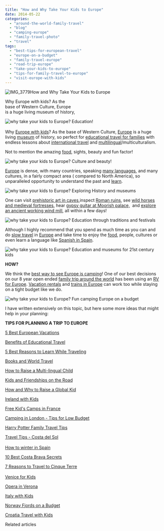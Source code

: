 ```yaml
---
title: "How and Why Take Your Kids to Europe"
date: 2014-05-22
categories: 
  - "around-the-world-family-travel"
  - "blog"
  - "camping-europe"
  - "family-travel-photo"
  - "travel"
tags: 
  - "best-tips-for-european-travel"
  - "europe-on-a-budget"
  - "family-travel-europe"
  - "road-trip-europe"
  - "take-your-kids-to-europe"
  - "tips-for-family-travel-to-europe"
  - "visit-europe-with-kids"
---
```


![IMG_3779](https://pub-ac94b3f306b24c0dba4238943c97f2e1.r2.dev/6a00e5502a9507883301a3fd0c6bd5970b.jpg)How and Why Take Your Kids to Europe  
  
Why Europe with kids? As the  
base of Western Culture, Europe  
is a huge living museum of history,

<!--more-->  
  
![why take your kids to Europe? Education!](https://pub-ac94b3f306b24c0dba4238943c97f2e1.r2.dev/6a00e5502a9507883301a3fd0e3fc1970b.png)  
   
Why [Europe with kids](https://pub-ac94b3f306b24c0dba4238943c97f2e1.r2.dev/2012/10/camping-europe-with-kids.html "Europe travel with kids")? As the base of Western Culture, [Europe](https://pub-ac94b3f306b24c0dba4238943c97f2e1.r2.dev/2013/02/europes-rustic-old-world-charm-romantic-road.html "Europe travel") is a huge living [museum](https://pub-ac94b3f306b24c0dba4238943c97f2e1.r2.dev/2010/10/family-travel-london-free-museums-educational-family-adventures-for-homeschool.html "Free museums london") of history, so perfect for [educational travel for families](https://pub-ac94b3f306b24c0dba4238943c97f2e1.r2.dev/2012/04/the-benefits-of-educational-travel-for-kids.html "educational travel for kids") with endless lessons about [international travel](https://pub-ac94b3f306b24c0dba4238943c97f2e1.r2.dev/2011/09/international-kids-water-fun-european-style.html "international travel with kids") and [multilingual](https://pub-ac94b3f306b24c0dba4238943c97f2e1.r2.dev/2011/06/how-to-raise-a-bilingual-or-multi-lingual-child.html "multilingual")/multiculturalism.  
  
Not to mention the amazing [food](https://pub-ac94b3f306b24c0dba4238943c97f2e1.r2.dev/2008/09/how-to-eat-heal.html "how to eat cheaply while traveling Europe"), sights, beauty and fun factor!  
  
![why take your kids to Europe? Culture and beauty!](https://pub-ac94b3f306b24c0dba4238943c97f2e1.r2.dev/6a00e5502a9507883301a3fd0e3fdb970b.png)  
  
  
[Europe](https://pub-ac94b3f306b24c0dba4238943c97f2e1.r2.dev/2010/06/grand-tour-europe-iv-family-travel-extended-vacation-road-trip-summer-holiday-abroad.html "grand tour Europe") is dense, with many countries, speaking [many languages](https://pub-ac94b3f306b24c0dba4238943c97f2e1.r2.dev/language-learning/ "language learning"), and many cultures, in a fairly compact area ( compared to North America), so unparalleled opportunity to understand the past and [learn](https://pub-ac94b3f306b24c0dba4238943c97f2e1.r2.dev/2014/04/world-as-my-middle-school-the-atlantic-soultravelers3.html#more " school around the world equals best education").  
  
![why take your kids to Europe? Exploring History and museums](https://pub-ac94b3f306b24c0dba4238943c97f2e1.r2.dev/6a00e5502a9507883301a73dc91d0f970d.png)  
  
  
One can visit [prehistoric art in caves](https://pub-ac94b3f306b24c0dba4238943c97f2e1.r2.dev/2008/11/altamira-sistin.html "prehistoric art in caves in Europe"),inspect [Roman ruins](https://pub-ac94b3f306b24c0dba4238943c97f2e1.r2.dev/2013/03/best-places-to-visit-ancient-roman-and-greek-ruins.html "best Roman ruins"), see [wild horses and medieval fortresses](https://pub-ac94b3f306b24c0dba4238943c97f2e1.r2.dev/2010/08/stunning-horses-in-the-camargue-france-family-travel-ideal-vacation-holiday-saintes-maries-de-la-mer.html "wild horses france "), hear [gypsy guitar at Moorish palace,](https://pub-ac94b3f306b24c0dba4238943c97f2e1.r2.dev/2013/07/-alhambra-moorish-palace-in-granada-with-gypsy-guitar.html "gypsy guitar at alhambra")  and [explore an ancient working wind mill](https://pub-ac94b3f306b24c0dba4238943c97f2e1.r2.dev/2006/09/windmills-insid.html "explore an ancient working wind mill in Holland"), all within a few days!  
  
![why take your kids to Europe? Education through traditions and festivals ](https://pub-ac94b3f306b24c0dba4238943c97f2e1.r2.dev/6a00e5502a9507883301a3fd0e4028970b.png)  
  
  
Although I highly recommend that you spend as much time as you can and do [slow travel](https://pub-ac94b3f306b24c0dba4238943c97f2e1.r2.dev/2011/11/slow-travel.html "slow travel") in [Europe](https://pub-ac94b3f306b24c0dba4238943c97f2e1.r2.dev/2009/06/-6-month-european-family-road-trip-09.html "europe family road trip") and take time to enjoy the [food](https://pub-ac94b3f306b24c0dba4238943c97f2e1.r2.dev/2011/09/best-catalan-food-in-barcelona.html "best catalan food in Barcelona"), people, cultures or even learn a language like [Spanish in Spain](https://pub-ac94b3f306b24c0dba4238943c97f2e1.r2.dev/2013/05/learning-spanish-in-spain.html "learning spanish in spain").  
  
  
![why take your kids to Europe? Education and museums for 21st century kids](https://pub-ac94b3f306b24c0dba4238943c97f2e1.r2.dev/6a00e5502a9507883301a73dc91d45970d.png)  
  
  
**HOW?**  
  
We think the [best way to see Europe is camping](https://pub-ac94b3f306b24c0dba4238943c97f2e1.r2.dev/camping-europe/ "best way to see Europe is camping")! One of our best decisions on our 8 year open ended [family trip around the world](https://pub-ac94b3f306b24c0dba4238943c97f2e1.r2.dev/2012/01/amazing-family-world-tour.html "family trip around the world") has been using an [RV for Europe](https://pub-ac94b3f306b24c0dba4238943c97f2e1.r2.dev/2010/05/camping-europe-in-a-motorhome-rv-5-best-sites-roadtrip-europe-family-travel-budget-best-price.html "RV or motorhome camping Europe"). [Vacation rentals](https://pub-ac94b3f306b24c0dba4238943c97f2e1.r2.dev/2009/11/whats-a-spain-winter-rental-like-extended-travel-digital-nomad-4hww-vacation-.html "Vacation rental in Spain") and [trains in Europe](https://pub-ac94b3f306b24c0dba4238943c97f2e1.r2.dev/2013/05/train-travel-in-europe-with-kids.html "train travel in Europe") can work too while staying on a tight budget like we do.  
  
![why take your kids to Europe? Fun camping Europe on a budget](https://pub-ac94b3f306b24c0dba4238943c97f2e1.r2.dev/6a00e5502a9507883301a3fd0e4075970b.png)  
  
  
I have written extensively on this topic, but here some more ideas that might help in your planning:  
  
**TIPS FOR PLANNING A TRIP TO EUROPE**  
  
[5 Best European Vacations](https://pub-ac94b3f306b24c0dba4238943c97f2e1.r2.dev/2012/02/5-best-european-family-vacations.html "5 best european vacations")  
  
[Benefits of Educational Travel](https://pub-ac94b3f306b24c0dba4238943c97f2e1.r2.dev/2012/04/the-benefits-of-educational-travel-for-kids.html "benefits of educational tra
vel")  
  
[5 Best Reasons to Learn While Traveling](https://pub-ac94b3f306b24c0dba4238943c97f2e1.r2.dev/2011/09/learning-while-traveling-travel-homeschool-road-school-abroad-5-best-reasons.html "5 best reasons to learn whlle traveling")  
  
[Books and World Travel](https://pub-ac94b3f306b24c0dba4238943c97f2e1.r2.dev/2011/08/minimalist-living-family-travel-lifestyle-books.html "Books and world travel")  
  
[How to Raise a Multi-lingual Child](https://pub-ac94b3f306b24c0dba4238943c97f2e1.r2.dev/2011/06/how-to-raise-a-bilingual-or-multi-lingual-child-2.html "how to raise a multilingual child")  
  
[Kids and Friendships on the Road](https://pub-ac94b3f306b24c0dba4238943c97f2e1.r2.dev/2011/09/learning-vacations-educational-trips-that-teach-kids.html "kids and friendships on the road")  
  
[How and Why to Raise a Global Kid](https://pub-ac94b3f306b24c0dba4238943c97f2e1.r2.dev/2011/07/how-to-and-why-raise-a-global-kid.html "how and why to raise a global kid")  
  
[Ireland with Kids](https://pub-ac94b3f306b24c0dba4238943c97f2e1.r2.dev/2013/04/ireland-travel-with-kids.html "Ireland with kids tips")  
  
[Free Kid's Camps in France](https://pub-ac94b3f306b24c0dba4238943c97f2e1.r2.dev/2010/08/camping-europe-with-kids-free-kids-clubs-family-friendly-international-travel-tips.html "free kids camps france")  
  
[Camping in London - Tips for Low Budget](https://pub-ac94b3f306b24c0dba4238943c97f2e1.r2.dev/2012/04/camping-in-london-best-low-budget-travel.html "camping London best tips")  
  
[Harry Potter Family Travel Tips](https://pub-ac94b3f306b24c0dba4238943c97f2e1.r2.dev/2012/08/harry-potter-books-and-family-travel-tips.html "Harry Potter family travel tips")  
  
[Travel Tips - Costa del Sol](https://pub-ac94b3f306b24c0dba4238943c97f2e1.r2.dev/2010/06/family-travel-tips-in-spains-costa-del-sol-countryside-adventures-mediterranean-beaches-photography-.html "travel tips costa del sol")  
[  
How to winter in Spain](https://pub-ac94b3f306b24c0dba4238943c97f2e1.r2.dev/2009/11/lifestyle-design-a-winter-in-spain-extendedtravel-digitalnomad-miniretirement-4hww-travel.html "how to winter in spain")  
  
[10 Best Costa Brava Secrets](https://pub-ac94b3f306b24c0dba4238943c97f2e1.r2.dev/2009/07/top-10-costa-brava-secret-gems-spain.html "10 best costa brava secrets")  
  
[7 Reasons to Travel to Cinque Terre](https://pub-ac94b3f306b24c0dba4238943c97f2e1.r2.dev/2009/07/7-best-reasons-to-travel-cinque-terre-italy.html "travel to Cinque terre")  
[  
Venice for Kids](https://pub-ac94b3f306b24c0dba4238943c97f2e1.r2.dev/2007/05/kids-lit-itiner.html#more "Venice for kids")  
  
[Opera in Verona](https://pub-ac94b3f306b24c0dba4238943c97f2e1.r2.dev/2010/09/family-travel-italy-verona-opera-carmen-aida-domingo-zeffirelli-family-friendly-educational-travel.html "opera in Verona")  
  
[Italy with Kids](https://pub-ac94b3f306b24c0dba4238943c97f2e1.r2.dev/2013/03/italy-with-kids-travel-tips.html "Italy with kids")  
  
[Norway Fjords on a Budget](https://pub-ac94b3f306b24c0dba4238943c97f2e1.r2.dev/2010/02/family-travel-photo-norway-in-a-nutshell-fijords-europe-roadtrip-budget-cheap-flam-train-vacation-.html "norway fjords on a budget")  
  
[Croatia Travel with Kids](https://pub-ac94b3f306b24c0dba4238943c97f2e1.r2.dev/2013/09/croatia-travel-with-kids.html "Croatia travel with kids")

Related articles

